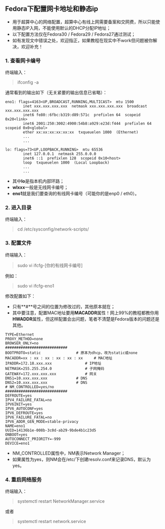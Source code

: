 ## Fedora下配置网卡地址和静态ip
* 用于超算中心的网络配置，超算中心有线上网需要备案和交网费，所以只能使用静态IP入网，不能使用默认的DHCP分配IP地址；
* 以下配置方法仅在Fedora30 / Fedora29 / Fedora27通过测试；
* 如有发现文中错误之处，欢迎指正，如果教程在现实中不work但问题被你解决，欢迎补充！

### 1. 查看网卡编号
终端输入：
> ifconfig -a

通常看到的输出如下（无关紧要的输出信息已省略）：
```
eno1: flags=4163<UP,BROADCAST,RUNNING,MULTICAST>  mtu 1500
        inet xxx.xxx.xxx.xxx  netmask xxx.xxx.xxx.xxx  broadcast xxx.xxx.xxx.xxx
        inet6 fe80::6fbc:b319:d89:571c  prefixlen 64  scopeid 0x20<link>
        inet6 2001:250:3002:4900:54b8:a929:e23d:f444  prefixlen 64  scopeid 0x0<global>
        ether xx:xx:xx:xx:xx:xx  txqueuelen 1000  (Ethernet)
        ...
		...

lo: flags=73<UP,LOOPBACK,RUNNING>  mtu 65536
        inet 127.0.0.1  netmask 255.0.0.0
        inet6 ::1  prefixlen 128  scopeid 0x10<host>
        loop  txqueuelen 1000  (Local Loopback)
        ...
		...
```

* 其中**lo**是指本机内部环路；
* **wlxxx**一般是无线网卡编号；
* **eno1**就是我们要查询的有线网卡编号（可能你的是enp0 / eth0）。

### 2. 进入目录
终端输入：
> cd /etc/sysconfig/network-scripts/

### 3. 配置文件
终端输入：
> sudo vi ifcfg-[你的有线网卡编号]

例如：
> sudo vi ifcfg-eno1

修改配置如下：
* 只有**\#**号之间的位置为修改过的，其他原本就在；
* 其中要注意，配置MAC地址要用**MACADDR**属性！网上99%的教程都教你用**HWADDR**属性，但这样配置会出问题，笔者不清楚是Fedora版本的问题还是其他。
```
TYPE=Ethernet
PROXY_METHOD=none
BROWSER_ONLY=no
############################
BOOTPROTO=static				# 原本为dhcp，改为static或none
MACADDR=xx : xx : xx : xx : xx : xx		# MAC地址
IPADDR=172.18.xxx.xxx				# IP地址
NETMASK=255.255.254.0				# 子网掩码
GATEWAY=172.xxx.xxx.xxx				# 网关
DNS1=10.xxx.xxx.xxx				# DNS
DNS2=10.xxx.xxx.xxx				# DNS
# NM_CONTROLLED=yes/no
############################
DEFROUTE=yes
IPV4_FAILURE_FATAL=no
IPV6INIT=yes
IPV6_AUTOCONF=yes
IPV6_DEFROUTE=yes
IPV6_FAILURE_FATAL=no
IPV6_ADDR_GEN_MODE=stable-privacy
NAME=eno1
UUID=14136b1e-008b-3c0d-ab29-9bde4b1c23d5
ONBOOT=yes
AUTOCONNECT_PRIORITY=-999
DEVICE=eno1
```

* NM_CONTROLLED属性中，NM表示Network Manager；
* 如果属性为yes，则NM会在/etc/下创建resolv.conf来记录DNS，默认为yes。

### 4. 重启网络服务
终端输入：
> systemctl restart NetworkManager.service

或者
> systemctl restart network.service

